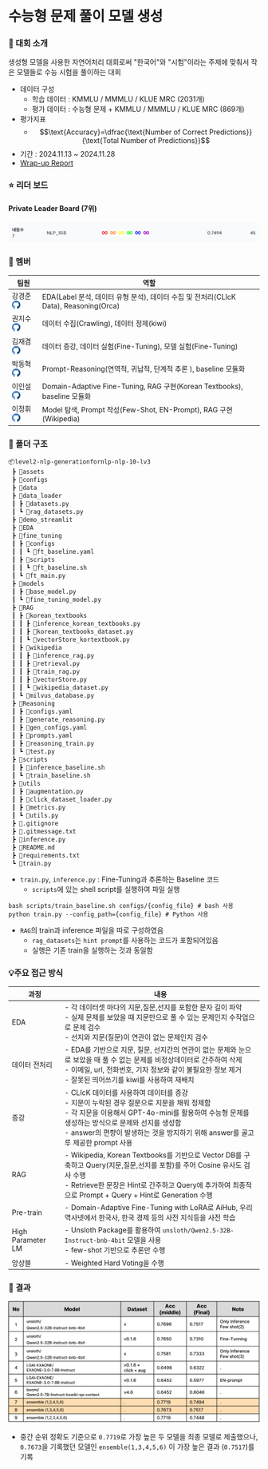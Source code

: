 # 수능형 문제 풀이 모델 생성

### :100: 대회 소개

생성형 모델을 사용한 자연어처리 대회로써 "한국어"와 "시험"이라는 주제에 맞춰서 작은 모델들로 수능 시험을 풀이하는 대회

* 데이터 구성
  * 학습 데이터 : KMMLU / MMMLU / KLUE MRC (2031개)
  * 평가 데이터 : 수능형 문제 + KMMLU / MMMLU / KLUE MRC (869개)
* 평가지표
  * $$\text{Accuracy}=\dfrac{\text{Number of Correct Predictions}}{\text{Total Number of Predictions}}$$
* 기간 : 2024.11.13 ~ 2024.11.28
* [Wrap-up Report](./assets/figure/NLP_10_Generation_for_nlp_wrapreport.pdf)

### :star: 리더 보드

#### Private Leader Board (7위)

![image-20241202124418249](./assets/figure/image-20241202124418249.png)



### :hugs: 멤버

| **팀원**                                                     | **역할**                                                     |
| ------------------------------------------------------------ | ------------------------------------------------------------ |
| 강경준 <a href="https://github.com/kangjun205"><img src="./assets/figure/github.png" width="17"></a> | EDA(Label 분석, 데이터 유형 분석), 데이터 수집 및 전처리(CLIcK Data), Reasoning(Orca) |
| 권지수 <a href="https://github.com/JK624"><img src="./assets/figure/github.png" width="17"></a> | 데이터 수집(Crawling), 데이터 정제(kiwi)                     |
| 김재겸 <a href="https://github.com/rlaworua5667"><img src="./assets/figure/github.png" width="17"></a> | 데이터 증강, 데이터 실험(Fine-Tuning), 모델 실험(Fine-Tuning) |
| 박동혁 <a href="https://github.com/someDeveloperDH"><img src="./assets/figure/github.png" width="17"></a> | Prompt-Reasoning(연역적, 귀납적, 단계적 추론 ), baseline 모듈화 |
| 이인설 <a href="https://github.com/leeinseol"><img src="./assets/figure/github.png" width="17"></a> | Domain-Adaptive Fine-Tuning, RAG 구현(Korean Textbooks), baseline 모듈화 |
| 이정휘 <a href="https://github.com/LeeJeongHwi"><img src="./assets/figure/github.png" width="17"></a> | Model 탐색, Prompt 작성(Few-Shot, EN-Prompt), RAG 구현(Wikipedia) |



### :open_file_folder: 폴더 구조

```
📦level2-nlp-generationfornlp-nlp-10-lv3
 ┣ 📂assets
 ┣ 📂configs
 ┣ 📂data
 ┣ 📂data_loader
 ┃ ┣ 📜datasets.py
 ┃ ┗ 📜rag_datasets.py
 ┣ 📂demo_streamlit
 ┣ 📂EDA
 ┣ 📂fine_tuning
 ┃ ┣ 📂configs
 ┃ ┃ ┗ 📜ft_baseline.yaml
 ┃ ┣ 📂scripts
 ┃ ┃ ┗ 📜ft_baseline.sh
 ┃ ┗ 📜ft_main.py
 ┣ 📂models
 ┃ ┣ 📜base_model.py
 ┃ ┗ 📜fine_tuning_model.py
 ┣ 📂RAG
 ┃ ┣ 📂korean_textbooks
 ┃ ┃ ┣ 📜inference_korean_textbooks.py
 ┃ ┃ ┣ 📜korean_textbooks_dataset.py
 ┃ ┃ ┗ 📜vectorStore_kortextbook.py
 ┃ ┣ 📂wikipedia
 ┃ ┃ ┣ 📜inference_rag.py
 ┃ ┃ ┣ 📜retrieval.py
 ┃ ┃ ┣ 📜train_rag.py
 ┃ ┃ ┣ 📜vectorStore.py
 ┃ ┃ ┗ 📜wikipedia_dataset.py
 ┃ ┗ 📜milvus_database.py
 ┣ 📂Reasoning
 ┃ ┣ 📜configs.yaml
 ┃ ┣ 📜generate_reasoning.py
 ┃ ┣ 📜gen_configs.yaml
 ┃ ┣ 📜prompts.yaml
 ┃ ┣ 📜reasoning_train.py
 ┃ ┗ 📜test.py
 ┣ 📂scripts
 ┃ ┣ 📜inference_baseline.sh
 ┃ ┗ 📜train_baseline.sh
 ┣ 📂utils
 ┃ ┣ 📜augmentation.py
 ┃ ┣ 📜click_dataset_loader.py
 ┃ ┣ 📜metrics.py
 ┃ ┗ 📜utils.py
 ┣ 📜.gitignore
 ┣ 📜.gitmessage.txt
 ┣ 📜inference.py
 ┣ 📜README.md
 ┣ 📜requirements.txt
 ┗ 📜train.py
```

* `train.py`, `inference.py` : Fine-Tuning과 추론하는 Baseline 코드
  * `scripts`에 있는 shell script를 실행하여 파일 실행

```shell
bash scripts/train_baseline.sh configs/{config_file} # bash 사용
python train.py --config_path={config_file} # Python 사용
```

* `RAG`의 train과 inference 파일을 따로 구성하였음
  * `rag_datasets`는 `hint prompt`를 사용하는 코드가 포함되어있음
  * 실행은 기존 train을 실행하는 것과 동일함






### :bulb:주요 접근 방식

| 과정              | 내용                                                         |
| ----------------- | ------------------------------------------------------------ |
| EDA               | - 각 데이터셋 마다의 지문,질문,선지를 포함한 문자 길이 파악<br />- 실제 문제를 보았을 때 지문만으로 풀 수 있는 문제인지 수작업으로 문제 검수<br />- 선지와 지문(질문)이 연관이 없는 문제인지 검수 |
| 데이터 전처리     | - EDA를 기반으로 지문, 질문, 선지간의 연관이 없는 문제와 눈으로 보았을 때 풀 수 없는 문제를 비정상데이터로 간주하여 삭제<br />- 이메일, url, 전화번호, 기자 정보와 같이 불필요한 정보 제거<br />- 잘못된 띄어쓰기를 kiwi를 사용하여 재배치 |
| 증강              | - CLIcK 데이터를 사용하여 데이터를 증강<br />- 지문이 누락된 경우 질문으로 지문을 채워 정제함<br />- 각 지문을 이용해서 GPT-4o-mini를 활용하여 수능형 문제를 생성하는 방식으로 문제와 선지를 생성함<br />- answer의 편향이 발생하는 것을 방지하기 위해 answer를 골고루 제공한 prompt 사용 |
| RAG               | - Wikipedia, Korean Textbooks를 기반으로 Vector DB를 구축하고  Query(지문,질문,선지를 포함)를 주어 Cosine 유사도 검사 수행<br />- Retrieve한 문장은 Hint로 간주하고 Query에 추가하여 최종적으로 Prompt + Query + Hint로 Generation 수행 |
| Pre-train         | - Domain-Adaptive Fine-Tuning with LoRA로 AiHub, 우리역사넷에서 한국사, 한국 경제 등의 사전 지식등을 사전 학습<br /> |
| High Parameter LM | - Unsloth Package를 활용하여 `unsloth/Qwen2.5-32B-Instruct-bnb-4bit` 모델을 사용<br />- few-shot 기반으로 추론만 수행 |
| 앙상블            | - Weighted Hard Voting을 수행                                |



### :page_facing_up: ​결과

![results](./assets/figure/results.png)

* 중간 순위 정확도 기준으로 `0.7719`로 가장 높은 두 모델을 최종 모델로 제출했으나, `0.7673`을 기록했던 모델인 `ensemble(1,3,4,5,6)` 이 가장 높은 결과 (`0.7517`)를 기록


